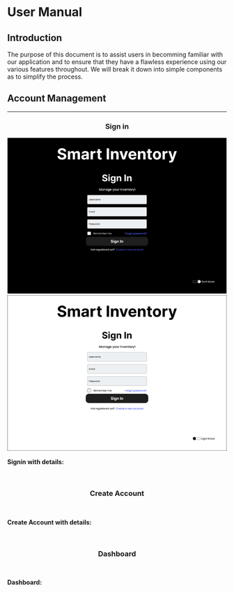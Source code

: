 # User Manual
## Introduction
The purpose of this document is to assist users in becomming familiar with our application and to ensure that they have a flawless experience using our various features throughout. We will break it down into simple components as to simplify the process.

## Account Management

<hr>
<div align="center">
  <h3>Sign in</h3>
  <img src="/media/wireframes/SignIn_dark.png">
  <img src="/media/wireframes/SignIn_light.png">
</div>

**Signin with details:**

<br>

<div align="center">
  <h3>Create Account</h3>
  <img src="">
</div>

**Create Account with details:**

<br>

<div align="center">
  <h3>Dashboard</h3>
  <img src="">
</div>

**Dashboard:**

<br>

